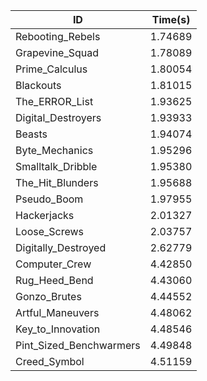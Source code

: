 |ID|Time(s)|
|-|-|
|Rebooting_Rebels|1.74689|
|Grapevine_Squad|1.78089|
|Prime_Calculus|1.80054|
|Blackouts|1.81015|
|The_ERROR_List|1.93625|
|Digital_Destroyers|1.93933|
|Beasts|1.94074|
|Byte_Mechanics|1.95296|
|Smalltalk_Dribble|1.95380|
|The_Hit_Blunders|1.95688|
|Pseudo_Boom|1.97955|
|Hackerjacks|2.01327|
|Loose_Screws|2.03757|
|Digitally_Destroyed|2.62779|
|Computer_Crew|4.42850|
|Rug_Heed_Bend|4.43060|
|Gonzo_Brutes|4.44552|
|Artful_Maneuvers|4.48062|
|Key_to_Innovation|4.48546|
|Pint_Sized_Benchwarmers|4.49848|
|Creed_Symbol|4.51159|
